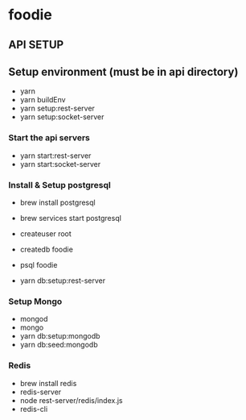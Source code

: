 # foodie

## API SETUP

## Setup environment (must be in api directory)

* yarn
* yarn buildEnv
* yarn setup:rest-server
* yarn setup:socket-server

### Start the api servers

* yarn start:rest-server
* yarn start:socket-server

### Install & Setup postgresql

* brew install postgresql
* brew services start postgresql
* createuser root

* createdb foodie
* psql foodie
* yarn db:setup:rest-server

### Setup Mongo

* mongod
* mongo
* yarn db:setup:mongodb
* yarn db:seed:mongodb

### Redis

* brew install redis
* redis-server
* node rest-server/redis/index.js
* redis-cli

